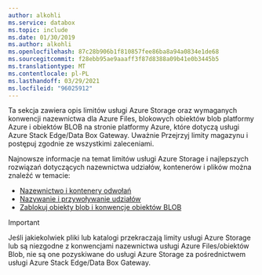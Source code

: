 ```yaml
---
author: alkohli
ms.service: databox
ms.topic: include
ms.date: 01/30/2019
ms.author: alkohli
ms.openlocfilehash: 87c28b906b1f810857fee86ba8a94a0834e1de68
ms.sourcegitcommit: f28ebb95ae9aaaff3f87d8388a09b41e0b3445b5
ms.translationtype: MT
ms.contentlocale: pl-PL
ms.lasthandoff: 03/29/2021
ms.locfileid: "96025912"
---
```

Ta sekcja zawiera opis limitów usługi Azure Storage oraz wymaganych konwencji nazewnictwa dla Azure Files, blokowych obiektów blob platformy Azure i obiektów BLOB na stronie platformy Azure, które dotyczą usługi Azure Stack Edge/Data Box Gateway. Uważnie Przejrzyj limity magazynu i postępuj zgodnie ze wszystkimi zaleceniami.

Najnowsze informacje na temat limitów usługi Azure Storage i najlepszych rozwiązań dotyczących nazewnictwa udziałów, kontenerów i plików można znaleźć w temacie:

- [Nazewnictwo i kontenery odwołań](/rest/api/storageservices/naming-and-referencing-containers--blobs--and-metadata)
- [Nazywanie i przywoływanie udziałów](/rest/api/storageservices/naming-and-referencing-shares--directories--files--and-metadata)
- [Zablokuj obiekty blob i konwencje obiektów BLOB](/rest/api/storageservices/understanding-block-blobs--append-blobs--and-page-blobs)

> [!IMPORTANT]
> Jeśli jakiekolwiek pliki lub katalogi przekraczają limity usługi Azure Storage lub są niezgodne z konwencjami nazewnictwa usługi Azure Files/obiektów Blob, nie są one pozyskiwane do usługi Azure Storage za pośrednictwem usługi Azure Stack Edge/Data Box Gateway.
